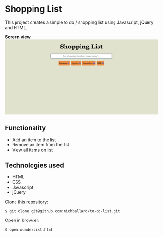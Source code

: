 Shopping List
=============

This project creates a simple to do / shopping list using Javascript, jQuery and HTML.

<strong>Screen view</strong>
<br>
![Screenshot](/public/images/screenshot.png)

Functionality
-------------
- Add an item to the list
- Remove an item from the list
- View all items on list

Technologies used
-----------------
- HTML
- CSS
- Javascript
- jQuery

Clone this repository:
```shell
$ git clone git@github.com:michballard/to-do-list.git
```

Open in browser:
```shell
$ open wunderlist.html
```